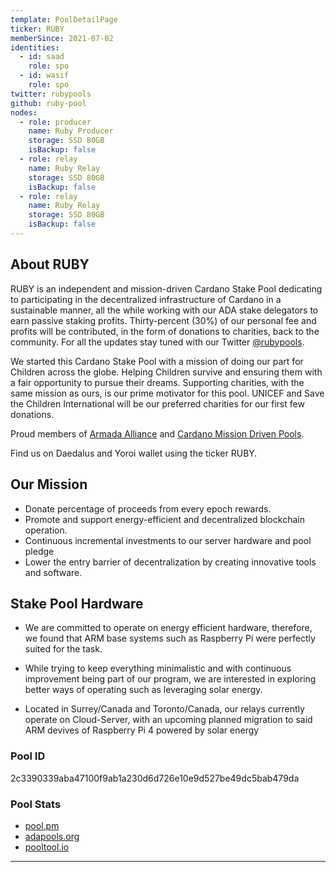```yaml
---
template: PoolDetailPage
ticker: RUBY
memberSince: 2021-07-02
identities:
  - id: saad
    role: spo
  - id: wasif
    role: spo
twitter: rubypools
github: ruby-pool
nodes:
  - role: producer
    name: Ruby Producer
    storage: SSD 80GB
    isBackup: false
  - role: relay
    name: Ruby Relay
    storage: SSD 80GB
    isBackup: false
  - role: relay
    name: Ruby Relay
    storage: SSD 80GB
    isBackup: false
---
```

## About RUBY

RUBY is an independent and mission-driven Cardano Stake Pool dedicating to participating in the decentralized infrastructure of Cardano in a sustainable manner, all the while working with our ADA stake delegators to earn passive staking profits. Thirty-percent (30%) of our personal fee and profits will be contributed, in the form of donations to charities, back to the community. For all the updates stay tuned with our Twitter [@rubypools](https://twitter.com/rubypools).

We started this Cardano Stake Pool with a mission of doing our part for Children across the globe. Helping Children survive and ensuring them with a fair opportunity to pursue their dreams. Supporting charities, with the same mission as ours, is our prime motivator for this pool. UNICEF and Save the Children International will be our preferred charities for our first few donations.

Proud members of [Armada Alliance](https://armada-alliance.com/) and [Cardano Mission Driven Pools](https://www.missiondrivenpools.org/).

Find us on Daedalus and Yoroi wallet using the ticker RUBY.

## Our Mission

- Donate percentage of proceeds from every epoch rewards.
- Promote and support energy-efficient and decentralized blockchain operation.
- Continuous incremental investments to our server hardware and pool pledge
- Lower the entry barrier of decentralization by creating innovative tools and software.

## Stake Pool Hardware

- We are committed to operate on energy efficient hardware, therefore, we found that ARM base systems such as Raspberry Pi were perfectly suited for the task.

- While trying to keep everything minimalistic and with continuous improvement being part of our program, we are interested in exploring better ways of operating such as leveraging solar energy.

- Located in Surrey/Canada and Toronto/Canada, our relays currently operate on Cloud-Server, with an upcoming planned migration to said ARM devives of Raspberry Pi 4 powered by solar energy

### Pool ID

2c3390339aba47100f9ab1a230d6d726e10e9d527be49dc5bab479da

### Pool Stats

- [pool.pm](https://pool.pm/2c3390339aba47100f9ab1a230d6d726e10e9d527be49dc5bab479da)
- [adapools.org](https://adapools.org/pool/2c3390339aba47100f9ab1a230d6d726e10e9d527be49dc5bab479da)
- [pooltool.io](https://pooltool.io/pool/2c3390339aba47100f9ab1a230d6d726e10e9d527be49dc5bab479da)
---
